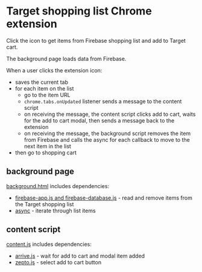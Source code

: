 # Target shopping list Chrome extension

Click the icon to get items from Firebase shopping list and add to Target cart.

The background page loads data from Firebase.

When a user clicks the extension icon:
- saves the current tab
- for each item on the list
    - go to the item URL
    - `chrome.tabs.onUpdated` listener sends a message to the content script
    - on receiving the message, the content script clicks add to cart, waits for the add to cart modal, then sends a message back to the extension
    - on receiving the message, the background script removes the item from Firebase and calls the async for each callback to move to the next item in the list
- then go to shopping cart

## background page

[background.html](background.html) includes dependencies:
- [firebase-app.js and firebase-database.js](https://firebase.google.com/) - read and remove items from the Target shopping list
- [async](https://github.com/caolan/async) - iterate through list items 

## content script

[content.js](content.js) includes dependencies:
- [arrive.js](https://github.com/uzairfarooq/arrive) - wait for add to cart and modal item added
- [zepto.js](http://zeptojs.com/) - select add to cart button
